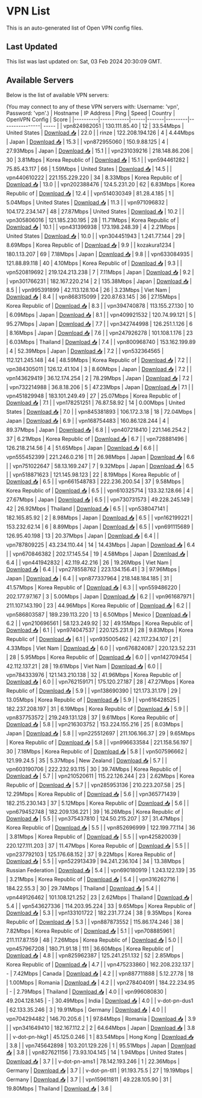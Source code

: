 # VPN List

This is an auto-generated list of Open VPN config files.

## Last Updated

This list was last updated on: Sat, 03 Feb 2024 20:30:09 GMT.

## Available Servers

Below is the list of available VPN servers:

(You may connect to any of these VPN servers with: Username: 'vpn', Password: 'vpn'.)
| Hostname | IP Address | Ping | Speed | Country | OpenVPN Config | Score |
|----------|------------|------|-------|---------|----------------| ----- |
| vpn824982051 | 130.111.85.40 | 12 | 33.54Mbps | United States | [Download 📥](./configs/server_0_US.ovpn) | 22.0 |
| rinze | 122.208.194.126 | 4 | 4.44Mbps | Japan | [Download 📥](./configs/server_1_JP.ovpn) | 15.3 |
| vpn872955060 | 150.9.88.125 | 4 | 27.93Mbps | Japan | [Download 📥](./configs/server_2_JP.ovpn) | 15.1 |
| vpn231039216 | 218.148.86.206 | 30 | 3.81Mbps | Korea Republic of | [Download 📥](./configs/server_3_KR.ovpn) | 15.1 |
| vpn594461282 | 75.85.43.117 | 66 | 1.59Mbps | United States | [Download 📥](./configs/server_4_US.ovpn) | 14.5 |
| vpn440610222 | 221.155.229.220 | 34 | 8.33Mbps | Korea Republic of | [Download 📥](./configs/server_5_KR.ovpn) | 13.0 |
| vpn202388476 | 124.5.231.20 | 62 | 6.83Mbps | Korea Republic of | [Download 📥](./configs/server_6_KR.ovpn) | 12.4 |
| vpn514030349 | 81.28.4.185 | 1 | 5.04Mbps | United States | [Download 📥](./configs/server_7_US.ovpn) | 11.3 |
| vpn971096832 | 104.172.234.147 | 48 | 27.87Mbps | United States | [Download 📥](./configs/server_8_US.ovpn) | 10.2 |
| vpn305806016 | 121.185.230.195 | 28 | 11.71Mbps | Korea Republic of | [Download 📥](./configs/server_9_KR.ovpn) | 10.1 |
| vpn431396938 | 173.198.248.39 | 4 | 2.21Mbps | United States | [Download 📥](./configs/server_10_US.ovpn) | 10.0 |
| vpn304451943 | 1.241.77.144 | 29 | 8.69Mbps | Korea Republic of | [Download 📥](./configs/server_11_KR.ovpn) | 9.9 |
| kozakura1234 | 180.1.13.207 | 69 | 7.18Mbps | Japan | [Download 📥](./configs/server_12_JP.ovpn) | 9.8 |
| vpn633084935 | 121.88.89.118 | 40 | 4.10Mbps | Korea Republic of | [Download 📥](./configs/server_13_KR.ovpn) | 9.3 |
| vpn520819692 | 219.124.213.238 | 7 | 7.11Mbps | Japan | [Download 📥](./configs/server_14_JP.ovpn) | 9.2 |
| vpn301766231 | 182.167.220.214 | 2 | 135.38Mbps | Japan | [Download 📥](./configs/server_15_JP.ovpn) | 8.5 |
| vpn995391899 | 42.113.128.104 | 26 | 3.23Mbps | Viet Nam | [Download 📥](./configs/server_16_VN.ovpn) | 8.4 |
| vpn868315099 | 220.87.63.145 | 36 | 27.15Mbps | Korea Republic of | [Download 📥](./configs/server_17_KR.ovpn) | 8.3 |
| vpn394740878 | 113.155.27.130 | 10 | 6.09Mbps | Japan | [Download 📥](./configs/server_18_JP.ovpn) | 8.1 |
| vpn409921532 | 120.74.99.121 | 5 | 95.27Mbps | Japan | [Download 📥](./configs/server_19_JP.ovpn) | 7.7 |
| vpn342744998 | 126.251.1.126 | 6 | 8.16Mbps | Japan | [Download 📥](./configs/server_20_JP.ovpn) | 7.6 |
| vpn247926278 | 101.108.1.176 | 23 | 6.03Mbps | Thailand | [Download 📥](./configs/server_21_TH.ovpn) | 7.4 |
| vpn800968740 | 153.162.199.89 | 4 | 52.39Mbps | Japan | [Download 📥](./configs/server_22_JP.ovpn) | 7.2 |
| vpn532364565 | 112.121.245.148 | 44 | 48.59Mbps | Korea Republic of | [Download 📥](./configs/server_23_KR.ovpn) | 7.2 |
| vpn384305011 | 126.12.41.104 | 3 | 8.60Mbps | Japan | [Download 📥](./configs/server_24_JP.ovpn) | 7.2 |
| vpn143629419 | 36.12.174.254 | 2 | 78.29Mbps | Japan | [Download 📥](./configs/server_25_JP.ovpn) | 7.2 |
| vpn732214988 | 36.8.18.206 | 5 | 47.23Mbps | Japan | [Download 📥](./configs/server_26_JP.ovpn) | 7.1 |
| vpn451829948 | 183.101.249.49 | 27 | 25.07Mbps | Korea Republic of | [Download 📥](./configs/server_27_KR.ovpn) | 7.1 |
| vpn178251251 | 76.87.58.92 | 14 | 0.00Mbps | United States | [Download 📥](./configs/server_28_US.ovpn) | 7.0 |
| vpn845381893 | 106.172.3.18 | 18 | 72.04Mbps | Japan | [Download 📥](./configs/server_29_JP.ovpn) | 6.9 |
| vpn168754483 | 160.86.128.244 | 4 | 89.37Mbps | Japan | [Download 📥](./configs/server_30_JP.ovpn) | 6.8 |
| vpn407218410 | 221.146.254.2 | 37 | 6.21Mbps | Korea Republic of | [Download 📥](./configs/server_31_KR.ovpn) | 6.7 |
| vpn728881496 | 126.218.214.56 | 4 | 51.65Mbps | Japan | [Download 📥](./configs/server_32_JP.ovpn) | 6.6 |
| vpn555452399 | 221.246.0.216 | 11 | 26.98Mbps | Japan | [Download 📥](./configs/server_33_JP.ovpn) | 6.6 |
| vpn751022647 | 58.13.169.247 | 7 | 9.32Mbps | Japan | [Download 📥](./configs/server_34_JP.ovpn) | 6.5 |
| vpn518871623 | 121.145.98.123 | 22 | 8.19Mbps | Korea Republic of | [Download 📥](./configs/server_35_KR.ovpn) | 6.5 |
| vpn661548783 | 222.236.200.54 | 37 | 9.58Mbps | Korea Republic of | [Download 📥](./configs/server_36_KR.ovpn) | 6.5 |
| vpn610325714 | 133.32.128.66 | 4 | 27.67Mbps | Japan | [Download 📥](./configs/server_37_JP.ovpn) | 6.5 |
| vpn730731573 | 49.228.245.149 | 42 | 26.92Mbps | Thailand | [Download 📥](./configs/server_38_TH.ovpn) | 6.5 |
| vpn538047141 | 182.165.85.92 | 2 | 8.98Mbps | Japan | [Download 📥](./configs/server_39_JP.ovpn) | 6.5 |
| vpn162199221 | 153.232.62.14 | 6 | 8.89Mbps | Japan | [Download 📥](./configs/server_40_JP.ovpn) | 6.5 |
| vpn691115689 | 126.95.40.198 | 13 | 20.37Mbps | Japan | [Download 📥](./configs/server_41_JP.ovpn) | 6.4 |
| vpn787809225 | 43.234.110.44 | 14 | 14.43Mbps | Japan | [Download 📥](./configs/server_42_JP.ovpn) | 6.4 |
| vpn670846382 | 202.17.145.54 | 19 | 4.58Mbps | Japan | [Download 📥](./configs/server_43_JP.ovpn) | 6.4 |
| vpn441942832 | 42.119.42.216 | 26 | 19.26Mbps | Viet Nam | [Download 📥](./configs/server_44_VN.ovpn) | 6.4 |
| vpn278558762 | 223.134.156.41 | 3 | 97.96Mbps | Japan | [Download 📥](./configs/server_45_JP.ovpn) | 6.4 |
| vpn877337964 | 218.148.184.185 | 31 | 41.57Mbps | Korea Republic of | [Download 📥](./configs/server_46_KR.ovpn) | 6.3 |
| vpn559486220 | 202.177.97.167 | 3 | 5.00Mbps | Japan | [Download 📥](./configs/server_47_JP.ovpn) | 6.2 |
| vpn961687971 | 211.107.143.190 | 23 | 44.96Mbps | Korea Republic of | [Download 📥](./configs/server_48_KR.ovpn) | 6.2 |
| vpn586803587 | 189.239.113.220 | 13 | 6.50Mbps | Mexico | [Download 📥](./configs/server_49_MX.ovpn) | 6.2 |
| vpn210696561 | 58.123.249.92 | 32 | 49.15Mbps | Korea Republic of | [Download 📥](./configs/server_50_KR.ovpn) | 6.1 |
| vpn974047537 | 220.125.231.9 | 28 | 9.83Mbps | Korea Republic of | [Download 📥](./configs/server_51_KR.ovpn) | 6.1 |
| vpn935005462 | 42.117.234.107 | 21 | 4.33Mbps | Viet Nam | [Download 📥](./configs/server_52_VN.ovpn) | 6.0 |
| vpn676824087 | 220.123.52.231 | 28 | 5.95Mbps | Korea Republic of | [Download 📥](./configs/server_53_KR.ovpn) | 6.0 |
| vpn142709454 | 42.112.137.21 | 28 | 19.61Mbps | Viet Nam | [Download 📥](./configs/server_54_VN.ovpn) | 6.0 |
| vpn784333976 | 121.143.210.138 | 32 | 41.96Mbps | Korea Republic of | [Download 📥](./configs/server_55_KR.ovpn) | 6.0 |
| vpn762159171 | 175.120.27.187 | 28 | 47.27Mbps | Korea Republic of | [Download 📥](./configs/server_56_KR.ovpn) | 5.9 |
| vpn138690390 | 121.173.31.179 | 29 | 13.05Mbps | Korea Republic of | [Download 📥](./configs/server_57_KR.ovpn) | 5.9 |
| vpn616428525 | 182.237.208.197 | 31 | 6.19Mbps | Korea Republic of | [Download 📥](./configs/server_58_KR.ovpn) | 5.9 |
| vpn837753572 | 219.249.131.128 | 37 | 9.61Mbps | Korea Republic of | [Download 📥](./configs/server_59_KR.ovpn) | 5.8 |
| vpn216303752 | 153.224.155.216 | 25 | 8.03Mbps | Japan | [Download 📥](./configs/server_60_JP.ovpn) | 5.8 |
| vpn225512697 | 211.106.166.37 | 29 | 9.65Mbps | Korea Republic of | [Download 📥](./configs/server_61_KR.ovpn) | 5.8 |
| vpn996633584 | 221.158.56.197 | 30 | 7.18Mbps | Korea Republic of | [Download 📥](./configs/server_62_KR.ovpn) | 5.8 |
| vpn507596662 | 121.99.24.5 | 35 | 5.37Mbps | New Zealand | [Download 📥](./configs/server_63_NZ.ovpn) | 5.7 |
| vpn603190706 | 222.232.93.115 | 30 | 39.74Mbps | Korea Republic of | [Download 📥](./configs/server_64_KR.ovpn) | 5.7 |
| vpn210520611 | 115.22.126.244 | 23 | 2.62Mbps | Korea Republic of | [Download 📥](./configs/server_65_KR.ovpn) | 5.7 |
| vpn285953136 | 210.223.207.58 | 25 | 12.29Mbps | Korea Republic of | [Download 📥](./configs/server_66_KR.ovpn) | 5.6 |
| vpn365771439 | 182.215.230.143 | 37 | 5.12Mbps | Korea Republic of | [Download 📥](./configs/server_67_KR.ovpn) | 5.6 |
| vpn679452748 | 182.209.136.221 | 39 | 16.26Mbps | Korea Republic of | [Download 📥](./configs/server_68_KR.ovpn) | 5.5 |
| vpn375437810 | 124.50.215.207 | 37 | 31.47Mbps | Korea Republic of | [Download 📥](./configs/server_69_KR.ovpn) | 5.5 |
| vpn852696999 | 122.199.77.114 | 36 | 3.81Mbps | Korea Republic of | [Download 📥](./configs/server_70_KR.ovpn) | 5.5 |
| vpn425820039 | 220.127.111.203 | 37 | 11.47Mbps | Korea Republic of | [Download 📥](./configs/server_71_KR.ovpn) | 5.5 |
| vpn237792103 | 125.176.68.152 | 37 | 9.22Mbps | Korea Republic of | [Download 📥](./configs/server_72_KR.ovpn) | 5.5 |
| vpn522913439 | 94.241.236.104 | 34 | 13.38Mbps | Russian Federation | [Download 📥](./configs/server_73_RU.ovpn) | 5.4 |
| vpn690180919 | 1.243.122.139 | 35 | 3.21Mbps | Korea Republic of | [Download 📥](./configs/server_74_KR.ovpn) | 5.4 |
| vpn316262716 | 184.22.55.3 | 30 | 29.74Mbps | Thailand | [Download 📥](./configs/server_75_TH.ovpn) | 5.4 |
| vpn449126462 | 101.108.121.252 | 23 | 2.62Mbps | Thailand | [Download 📥](./configs/server_76_TH.ovpn) | 5.4 |
| vpn543627336 | 114.203.95.224 | 33 | 9.65Mbps | Korea Republic of | [Download 📥](./configs/server_77_KR.ovpn) | 5.3 |
| vpn133101722 | 182.231.77.24 | 38 | 9.35Mbps | Korea Republic of | [Download 📥](./configs/server_78_KR.ovpn) | 5.3 |
| vpn887873552 | 115.86.174.246 | 38 | 7.82Mbps | Korea Republic of | [Download 📥](./configs/server_79_KR.ovpn) | 5.1 |
| vpn708885961 | 211.117.87.159 | 48 | 7.26Mbps | Korea Republic of | [Download 📥](./configs/server_80_KR.ovpn) | 5.0 |
| vpn457967208 | 180.71.91.18 | 111 | 36.60Mbps | Korea Republic of | [Download 📥](./configs/server_81_KR.ovpn) | 4.8 |
| vpn825962387 | 125.241.251.132 | 52 | 2.85Mbps | Korea Republic of | [Download 📥](./configs/server_82_KR.ovpn) | 4.7 |
| vpn475233860 | 162.208.232.137 | - | 7.42Mbps | Canada | [Download 📥](./configs/server_83_CA.ovpn) | 4.2 |
| vpn887711888 | 5.12.27.78 | 18 | 1.00Mbps | Romania | [Download 📥](./configs/server_84_RO.ovpn) | 4.2 |
| vpn278404091 | 184.22.234.95 | - | 2.79Mbps | Thailand | [Download 📥](./configs/server_85_TH.ovpn) | 4.0 |
| vpn996080830 | 49.204.128.145 | - | 30.49Mbps | India | [Download 📥](./configs/server_86_IN.ovpn) | 4.0 |
| v-dot-pn-dus1 | 62.133.35.246 | 3 | 19.91Mbps | Germany | [Download 📥](./configs/server_87_DE.ovpn) | 4.0 |
| vpn704294482 | 146.70.205.6 | 1 | 97.84Mbps | Romania | [Download 📥](./configs/server_88_RO.ovpn) | 3.9 |
| vpn341649410 | 182.167.112.2 | 2 | 64.64Mbps | Japan | [Download 📥](./configs/server_89_JP.ovpn) | 3.8 |
| v-dot-pn-hkg1 | 45.125.0.246 | 1 | 83.54Mbps | Hong Kong | [Download 📥](./configs/server_90_HK.ovpn) | 3.8 |
| vpn745642898 | 103.201.129.226 | 1 | 95.51Mbps | Japan | [Download 📥](./configs/server_91_JP.ovpn) | 3.8 |
| vpn827621156 | 73.93.104.145 | 14 | 1.94Mbps | United States | [Download 📥](./configs/server_92_US.ovpn) | 3.7 |
| v-dot-pn-ams1 | 78.142.193.246 | 1 | 22.36Mbps | Germany | [Download 📥](./configs/server_93_DE.ovpn) | 3.7 |
| v-dot-pn-tll1 | 91.193.75.5 | 27 | 19.19Mbps | Germany | [Download 📥](./configs/server_94_DE.ovpn) | 3.7 |
| vpn159611811 | 49.228.105.90 | 31 | 19.80Mbps | Thailand | [Download 📥](./configs/server_95_TH.ovpn) | 3.6 |
